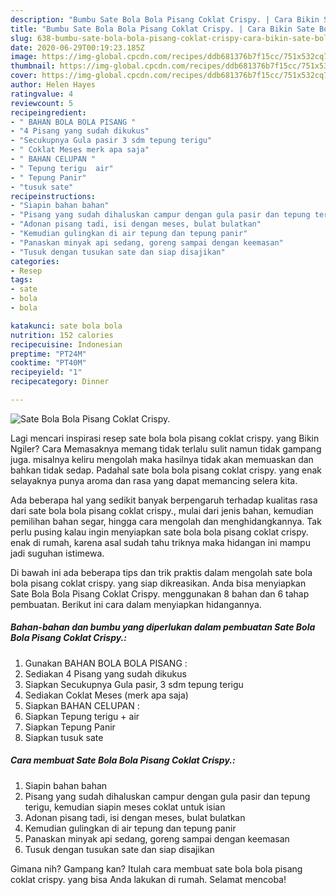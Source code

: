 ```yaml
---
description: "Bumbu Sate Bola Bola Pisang Coklat Crispy. | Cara Bikin Sate Bola Bola Pisang Coklat Crispy. Yang Bikin Ngiler"
title: "Bumbu Sate Bola Bola Pisang Coklat Crispy. | Cara Bikin Sate Bola Bola Pisang Coklat Crispy. Yang Bikin Ngiler"
slug: 638-bumbu-sate-bola-bola-pisang-coklat-crispy-cara-bikin-sate-bola-bola-pisang-coklat-crispy-yang-bikin-ngiler
date: 2020-06-29T00:19:23.185Z
image: https://img-global.cpcdn.com/recipes/ddb681376b7f15cc/751x532cq70/sate-bola-bola-pisang-coklat-crispy-foto-resep-utama.jpg
thumbnail: https://img-global.cpcdn.com/recipes/ddb681376b7f15cc/751x532cq70/sate-bola-bola-pisang-coklat-crispy-foto-resep-utama.jpg
cover: https://img-global.cpcdn.com/recipes/ddb681376b7f15cc/751x532cq70/sate-bola-bola-pisang-coklat-crispy-foto-resep-utama.jpg
author: Helen Hayes
ratingvalue: 4
reviewcount: 5
recipeingredient:
- " BAHAN BOLA BOLA PISANG "
- "4 Pisang yang sudah dikukus"
- "Secukupnya Gula pasir 3 sdm tepung terigu"
- " Coklat Meses merk apa saja"
- " BAHAN CELUPAN "
- " Tepung terigu  air"
- " Tepung Panir"
- "tusuk sate"
recipeinstructions:
- "Siapin bahan bahan"
- "Pisang yang sudah dihaluskan campur dengan gula pasir dan tepung terigu, kemudian siapin meses coklat untuk isian"
- "Adonan pisang tadi, isi dengan meses, bulat bulatkan"
- "Kemudian gulingkan di air tepung dan tepung panir"
- "Panaskan minyak api sedang, goreng sampai dengan keemasan"
- "Tusuk dengan tusukan sate dan siap disajikan"
categories:
- Resep
tags:
- sate
- bola
- bola

katakunci: sate bola bola 
nutrition: 152 calories
recipecuisine: Indonesian
preptime: "PT24M"
cooktime: "PT40M"
recipeyield: "1"
recipecategory: Dinner

---
```



![Sate Bola Bola Pisang Coklat Crispy.](https://img-global.cpcdn.com/recipes/ddb681376b7f15cc/751x532cq70/sate-bola-bola-pisang-coklat-crispy-foto-resep-utama.jpg)

Lagi mencari inspirasi resep sate bola bola pisang coklat crispy. yang Bikin Ngiler? Cara Memasaknya memang tidak terlalu sulit namun tidak gampang juga. misalnya keliru mengolah maka hasilnya tidak akan memuaskan dan bahkan tidak sedap. Padahal sate bola bola pisang coklat crispy. yang enak selayaknya punya aroma dan rasa yang dapat memancing selera kita.

Ada beberapa hal yang sedikit banyak berpengaruh terhadap kualitas rasa dari sate bola bola pisang coklat crispy., mulai dari jenis bahan, kemudian pemilihan bahan segar, hingga cara mengolah dan menghidangkannya. Tak perlu pusing kalau ingin menyiapkan sate bola bola pisang coklat crispy. enak di rumah, karena asal sudah tahu triknya maka hidangan ini mampu jadi suguhan istimewa.




Di bawah ini ada beberapa tips dan trik praktis dalam mengolah sate bola bola pisang coklat crispy. yang siap dikreasikan. Anda bisa menyiapkan Sate Bola Bola Pisang Coklat Crispy. menggunakan 8 bahan dan 6 tahap pembuatan. Berikut ini cara dalam menyiapkan hidangannya.

<!--inarticleads1-->

##### Bahan-bahan dan bumbu yang diperlukan dalam pembuatan Sate Bola Bola Pisang Coklat Crispy.:

1. Gunakan  BAHAN BOLA BOLA PISANG :
1. Sediakan 4 Pisang yang sudah dikukus
1. Siapkan Secukupnya Gula pasir, 3 sdm tepung terigu
1. Sediakan  Coklat Meses (merk apa saja)
1. Siapkan  BAHAN CELUPAN :
1. Siapkan  Tepung terigu + air
1. Siapkan  Tepung Panir
1. Siapkan tusuk sate




<!--inarticleads2-->

##### Cara membuat Sate Bola Bola Pisang Coklat Crispy.:

1. Siapin bahan bahan
1. Pisang yang sudah dihaluskan campur dengan gula pasir dan tepung terigu, kemudian siapin meses coklat untuk isian
1. Adonan pisang tadi, isi dengan meses, bulat bulatkan
1. Kemudian gulingkan di air tepung dan tepung panir
1. Panaskan minyak api sedang, goreng sampai dengan keemasan
1. Tusuk dengan tusukan sate dan siap disajikan




Gimana nih? Gampang kan? Itulah cara membuat sate bola bola pisang coklat crispy. yang bisa Anda lakukan di rumah. Selamat mencoba!
